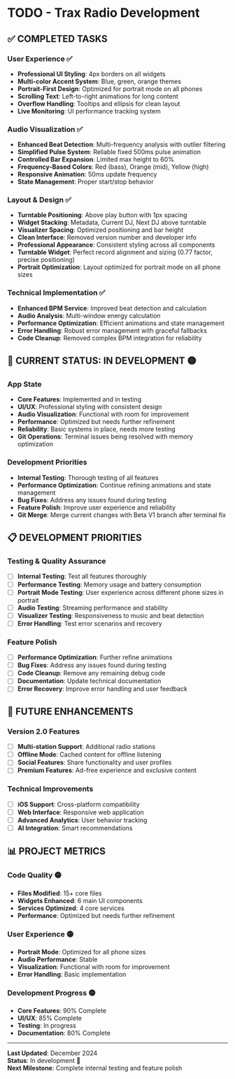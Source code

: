 # TODO - Trax Radio Development

## ✅ COMPLETED TASKS

### User Experience ✅
- **Professional UI Styling**: 4px borders on all widgets
- **Multi-color Accent System**: Blue, green, orange themes
- **Portrait-First Design**: Optimized for portrait mode on all phones
- **Scrolling Text**: Left-to-right animations for long content
- **Overflow Handling**: Tooltips and ellipsis for clean layout
- **Live Monitoring**: UI performance tracking system

### Audio Visualization ✅
- **Enhanced Beat Detection**: Multi-frequency analysis with outlier filtering
- **Simplified Pulse System**: Reliable fixed 500ms pulse animation
- **Controlled Bar Expansion**: Limited max height to 60%
- **Frequency-Based Colors**: Red (bass), Orange (mid), Yellow (high)
- **Responsive Animation**: 50ms update frequency
- **State Management**: Proper start/stop behavior

### Layout & Design ✅
- **Turntable Positioning**: Above play button with 1px spacing
- **Widget Stacking**: Metadata, Current DJ, Next DJ above turntable
- **Visualizer Spacing**: Optimized positioning and bar height
- **Clean Interface**: Removed version number and developer info
- **Professional Appearance**: Consistent styling across all components
- **Turntable Widget**: Perfect record alignment and sizing (0.77 factor, precise positioning)
- **Portrait Optimization**: Layout optimized for portrait mode on all phone sizes

### Technical Implementation ✅
- **Enhanced BPM Service**: Improved beat detection and calculation
- **Audio Analysis**: Multi-window energy calculation
- **Performance Optimization**: Efficient animations and state management
- **Error Handling**: Robust error management with graceful fallbacks
- **Code Cleanup**: Removed complex BPM integration for reliability

## 🎯 CURRENT STATUS: IN DEVELOPMENT 🟡

### App State
- **Core Features**: Implemented and in testing
- **UI/UX**: Professional styling with consistent design
- **Audio Visualization**: Functional with room for improvement
- **Performance**: Optimized but needs further refinement
- **Reliability**: Basic systems in place, needs more testing
- **Git Operations**: Terminal issues being resolved with memory optimization

### Development Priorities
- **Internal Testing**: Thorough testing of all features
- **Performance Optimization**: Continue refining animations and state management
- **Bug Fixes**: Address any issues found during testing
- **Feature Polish**: Improve user experience and reliability
- **Git Merge**: Merge current changes with Beta V1 branch after terminal fix

## 📋 DEVELOPMENT PRIORITIES

### Testing & Quality Assurance
- [ ] **Internal Testing**: Test all features thoroughly
- [ ] **Performance Testing**: Memory usage and battery consumption
- [ ] **Portrait Mode Testing**: User experience across different phone sizes in portrait
- [ ] **Audio Testing**: Streaming performance and stability
- [ ] **Visualizer Testing**: Responsiveness to music and beat detection
- [ ] **Error Handling**: Test error scenarios and recovery

### Feature Polish
- [ ] **Performance Optimization**: Further refine animations
- [ ] **Bug Fixes**: Address any issues found during testing
- [ ] **Code Cleanup**: Remove any remaining debug code
- [ ] **Documentation**: Update technical documentation
- [ ] **Error Recovery**: Improve error handling and user feedback

## 🔮 FUTURE ENHANCEMENTS

### Version 2.0 Features
- [ ] **Multi-station Support**: Additional radio stations
- [ ] **Offline Mode**: Cached content for offline listening
- [ ] **Social Features**: Share functionality and user profiles
- [ ] **Premium Features**: Ad-free experience and exclusive content

### Technical Improvements
- [ ] **iOS Support**: Cross-platform compatibility
- [ ] **Web Interface**: Responsive web application
- [ ] **Advanced Analytics**: User behavior tracking
- [ ] **AI Integration**: Smart recommendations

## 📊 PROJECT METRICS

### Code Quality 🟡
- **Files Modified**: 15+ core files
- **Widgets Enhanced**: 6 main UI components
- **Services Optimized**: 4 core services
- **Performance**: Optimized but needs further refinement

### User Experience 🟡
- **Portrait Mode**: Optimized for all phone sizes
- **Audio Performance**: Stable
- **Visualization**: Functional with room for improvement
- **Error Handling**: Basic implementation

### Development Progress 🟡
- **Core Features**: 90% Complete
- **UI/UX**: 85% Complete
- **Testing**: In progress
- **Documentation**: 80% Complete

---

**Last Updated**: December 2024  
**Status**: In development 🎵  
**Next Milestone**: Complete internal testing and feature polish 